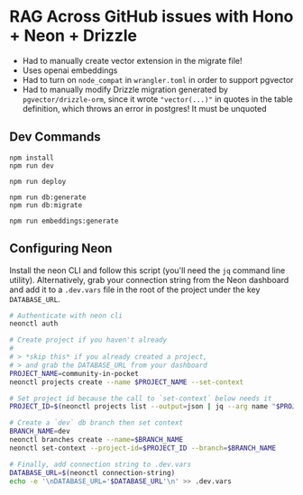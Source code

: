 # RAG Across GitHub issues with Hono + Neon + Drizzle

- Had to manually create vector extension in the migrate file!
- Uses openai embeddings
- Had to turn on `node_compat` in `wrangler.toml` in order to support pgvector
- Had to manually modify Drizzle migration generated by `pgvector/drizzle-orm`, since it wrote `"vector(...)"` in quotes in the table definition, which throws an error in postgres! It must be unquoted

## Dev Commands

```
npm install
npm run dev
```

```
npm run deploy
```

```
npm run db:generate
npm run db:migrate

npm run embeddings:generate
```

## Configuring Neon

Install the neon CLI and follow this script (you'll need the `jq` command line utility). Alternatively, grab your connection string from the Neon dashboard and add it to a `.dev.vars` file in the root of the project under the key `DATABASE_URL`.

```sh
# Authenticate with neon cli
neonctl auth

# Create project if you haven't already
#
# > *skip this* if you already created a project,
# > and grab the DATABASE_URL from your dashboard
PROJECT_NAME=community-in-pocket
neonctl projects create --name $PROJECT_NAME --set-context

# Set project id because the call to `set-context` below needs it
PROJECT_ID=$(neonctl projects list --output=json | jq --arg name "$PROJECT_NAME" '.projects[] | select(.name == $name) | .id')

# Create a `dev` db branch then set context
BRANCH_NAME=dev
neonctl branches create --name=$BRANCH_NAME
neonctl set-context --project-id=$PROJECT_ID --branch=$BRANCH_NAME

# Finally, add connection string to .dev.vars
DATABASE_URL=$(neonctl connection-string)
echo -e '\nDATABASE_URL='$DATABASE_URL'\n' >> .dev.vars
```